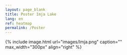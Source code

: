```yaml
---
layout: page_blank
title: Poster Imja Lake
lang: en
ref: heatmap
permalink: /Poster
---
```


{% include image.html url="images/Imja.png" caption="" max_width="300px" align="right" %}